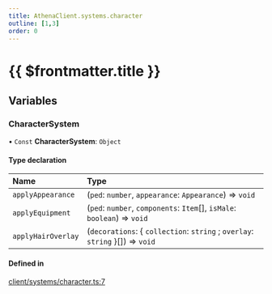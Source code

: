 ```yaml
---
title: AthenaClient.systems.character
outline: [1,3]
order: 0
---
```


# {{ $frontmatter.title }}


## Variables

### CharacterSystem

• `Const` **CharacterSystem**: `Object`

#### Type declaration

| Name | Type |
| :------ | :------ |
| `applyAppearance` | (`ped`: `number`, `appearance`: `Appearance`) => `void` |
| `applyEquipment` | (`ped`: `number`, `components`: `Item`[], `isMale`: `boolean`) => `void` |
| `applyHairOverlay` | (`decorations`: { `collection`: `string` ; `overlay`: `string`  }[]) => `void` |

#### Defined in

[client/systems/character.ts:7](https://github.com/Stuyk/altv-athena/blob/2ba937d/src/core/client/systems/character.ts#L7)
